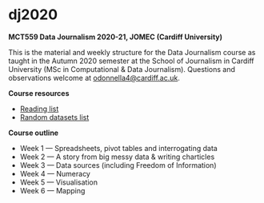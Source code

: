 # dj2020

**MCT559 Data Journalism 2020-21, JOMEC (Cardiff University)**

This is the material and weekly structure for the Data Journalism course as taught in the Autumn 2020 semester at the School of Journalism in Cardiff University (MSc in Computational & Data Journalism). Questions and observations welcome at odonnella4@cardiff.ac.uk.

**Course resources**
- [Reading list](https://docs.google.com/document/d/15dNzLex3VdkcRjcXvyc8mKoXOFhBJHl2kVZeCUICLfQ/edit?usp=sharing)
- [Random datasets list](https://docs.google.com/document/d/1jwWhnAXX1ctCH7C4Q3De6Za8PV5Xo61gCfeMVOeIUTg/edit?usp=sharing)

**Course outline**
- Week 1 — Spreadsheets, pivot tables and interrogating data
- Week 2 — A story from big messy data & writing charticles
- Week 3 — Data sources (including Freedom of Information)
- Week 4 — Numeracy
- Week 5 — Visualisation
- Week 6 — Mapping

